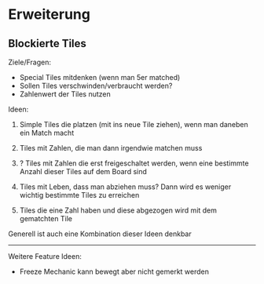 # Erweiterung

## Blockierte Tiles
Ziele/Fragen:
- Special Tiles mitdenken (wenn man 5er matched)
- Sollen Tiles verschwinden/verbraucht werden?
- Zahlenwert der Tiles nutzen

Ideen:
1. Simple Tiles die platzen (mit ins neue Tile ziehen), wenn man daneben ein Match macht
2. Tiles mit Zahlen, die man dann irgendwie matchen muss
3. ? Tiles mit Zahlen die erst freigeschaltet werden, wenn eine bestimmte Anzahl dieser Tiles auf dem Board sind
4. Tiles mit Leben, dass man abziehen muss? Dann wird es weniger wichtig bestimmte Tiles zu erreichen

5. Tiles die eine Zahl haben und diese abgezogen wird mit dem gematchten Tile

Generell ist auch eine Kombination dieser Ideen denkbar

---

Weitere Feature Ideen:
- Freeze Mechanic kann bewegt aber nicht gemerkt werden
